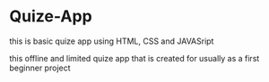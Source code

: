 # Quize-App
this is basic quize app using HTML, CSS and JAVASript

this offline and limited quize app that is created for usually as a first beginner project 